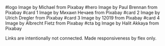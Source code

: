 #logo Image by Michael from Pixabay
#hero Image by Paul Brennan from Pixabay
#card 1 Image by Михаил Нечаев from Pixabay
#card 2 Image by Ulrich Dregler from Pixabay
#card 3 Image by 12019 from Pixabay
#card 4 Image by Albrecht Fietz from Pixabay
#cta bg Image by Halit Akkaya from Pixabay

Links are intentionally not connected.
Made responsiveness by flex only.